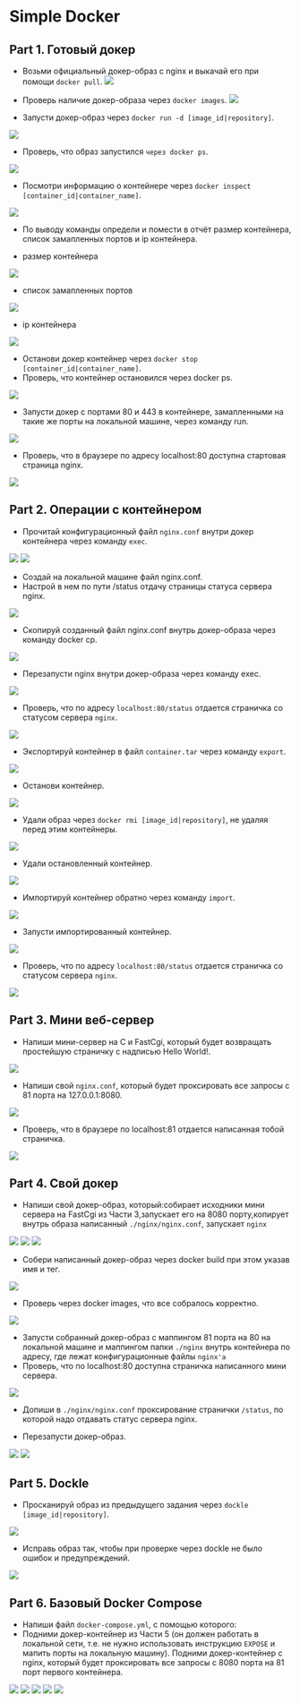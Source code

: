 # Simple Docker

## Part 1. Готовый докер

- Возьми официальный докер-образ с nginx и выкачай его при помощи `docker pull`.
![](./img/docker_pull.png)

- Проверь наличие докер-образа через `docker images`.
![](./img/docker_img.png)

- Запусти докер-образ через `docker run -d [image_id|repository]`.

![](./img/docker_run.png)

- Проверь, что образ запустился `через docker ps`.

![](./img/docker_ps.png)

- Посмотри информацию о контейнере через `docker inspect [container_id|container_name]`.

![](./img/docker_inspect.png)

- По выводу команды определи и помести в отчёт размер контейнера, список замапленных портов и ip контейнера.


- размер контейнера

![](./img/size.png)

- список замапленных портов

![](./img/port.png)

- ip контейнера

![](./img/ip.png)

- Останови докер контейнер через `docker stop [container_id|container_name]`.
- Проверь, что контейнер остановился через docker ps.

![](./img/stop.png)

- Запусти докер с портами 80 и 443 в контейнере, замапленными на такие же порты на локальной машине, через команду run.

![](./img/run_port.png)

- Проверь, что в браузере по адресу localhost:80 доступна стартовая страница nginx.

![](./img/restart.png)


## Part 2. Операции с контейнером

- Прочитай конфигурационный файл `nginx.conf` внутри докер контейнера через команду `exec`.

![](./img/nginx.png)
![](./img/conf_nginx.png)

- Создай на локальной машине файл nginx.conf.
- Настрой в нем по пути /status отдачу страницы статуса сервера nginx.

![](./img/status_nginx.png)

- Скопируй созданный файл nginx.conf внутрь докер-образа через команду docker cp.

![](./img/docker_cp.png)

- Перезапусти nginx внутри докер-образа через команду exec.

![](./img/reload.png)

- Проверь, что по адресу `localhost:80/status` отдается страничка со статусом сервера `nginx`.

![](./img/localhost_status.png)

- Экспортируй контейнер в файл `container.tar` через команду `export`.

![](./img/export.png)

- Останови контейнер.

![](./img/stop_2.png)

- Удали образ через `docker rmi [image_id|repository]`, не удаляя перед этим контейнеры.

![](./img/rmi.png)

- Удали остановленный контейнер.

![](./img/rm.png)

- Импортируй контейнер обратно через команду `import`.

![](./img/import.png)

- Запусти импортированный контейнер.

![](./img/run_import.png)

- Проверь, что по адресу `localhost:80/status` отдается страничка со статусом сервера `nginx`.

![](./img/localhost_status1.png)

## Part 3. Мини веб-сервер

- Напиши мини-сервер на C и FastCgi, который будет возвращать простейшую страничку с надписью Hello World!.

![](./img/server.png)

- Напиши свой `nginx.conf`, который будет проксировать все запросы с 81 порта на 127.0.0.1:8080.

![](./img/server_config.png)

- Проверь, что в браузере по localhost:81 отдается написанная тобой страничка.

![](./img/localhost_81.png)

## Part 4. Свой докер

- Напиши свой докер-образ, который:собирает исходники мини сервера на FastCgi из Части 3,запускает его на 8080 порту,копирует внутрь образа написанный `./nginx/nginx.conf`, запускает `nginx`

![](./img/1.png)
![](./img/2.png)
![](./img/3.png)

- Собери написанный докер-образ через docker build при этом указав имя и тег.

![](./img/build.png)

- Проверь через docker images, что все собралось корректно.

![](./img/images.png)

- Запусти собранный докер-образ с маппингом 81 порта на 80 на локальной машине и маппингом папки `./nginx` внутрь контейнера по адресу, где лежат конфигурационные файлы `nginx'а `
- Проверь, что по localhost:80 доступна страничка написанного мини сервера.

![](./img/server_run.png)

- Допиши в `./nginx/nginx.conf` проксирование странички `/status`, по которой надо отдавать статус сервера nginx.

 - Перезапусти докер-образ.
 
 ![](./img/4.png)
 ![](./img/server_localhost.png)


## Part 5. Dockle

- Просканируй образ из предыдущего задания через `dockle [image_id|repository]`.

 ![](./img/dockle.png)

 - Исправь образ так, чтобы при проверке через dockle не было ошибок и предупреждений.

  ![](./img/dockle1.png)

## Part 6. Базовый Docker Compose

- Напиши файл `docker-compose.yml`, с помощью которого:
-  Подними докер-контейнер из Части 5 (он должен работать в локальной сети, т.е. не нужно использовать инструкцию `EXPOSE` и мапить порты на локальную машину).
Подними докер-контейнер с nginx, который будет проксировать все запросы с 8080 порта на 81 порт первого контейнера.

![](./img/11.png)
![](./img/12.png)
![](./img/13.png)
![](./img/14.png)
![](./img/15.png)